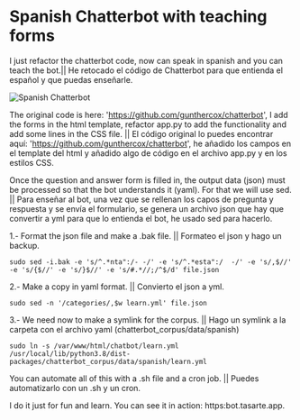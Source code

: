 # Spanish Chatterbot with teaching forms

I just refactor the chatterbot code, now can speak in spanish and you can teach the bot.|| He retocado el código de Chatterbot para que entienda el español y que puedas enseñarle.

![Spanish Chatterbot](https://tasarte.app/PDF/mongui.png)

The original code is here: 'https://github.com/gunthercox/chatterbot', I add the forms in the html template, refactor app.py to add the functionality and add some lines in the CSS file. || El código original lo puedes encontrar aquí: 'https://github.com/gunthercox/chatterbot', he añadido los campos en el template del html y añadido algo de código en el archivo app.py y en los estilos CSS.

Once the question and answer form is filled in, the output data (json) must be processed so that the bot understands it (yaml). For that we will use sed. || Para enseñar al bot, una vez que se rellenan los capos de pregunta y respuesta y se envía el formulario, se genera un archivo json que hay que convertir a yml para que lo entienda el bot, he usado sed para hacerlo.

1.- Format the json file and make a .bak file. || Formateo el json y hago un backup.

``sudo sed -i.bak -e 's/^.*nta":/- -/' -e 's/^.*esta":/  -/' -e 's/,$//' -e 's/{$//' -e 's/}$//' -e 's/#.*//;/^$/d' file.json``

2.-  Make a copy in yaml format. || Convierto el json a yml.

``sudo sed -n '/categories/,$w learn.yml' file.json``

3.- We need now to make a symlink for the corpus. || Hago un symlink a la carpeta con el archivo yaml (chatterbot_corpus/data/spanish)

``sudo ln -s /var/www/html/chatbot/learn.yml /usr/local/lib/python3.8/dist-packages/chatterbot_corpus/data/spanish/learn.yml``

You can automate all of this with a .sh file and a cron job. || Puedes automatizarlo con un .sh y un cron.

I do it just for fun and learn. You can see it in action: https:bot.tasarte.app.
